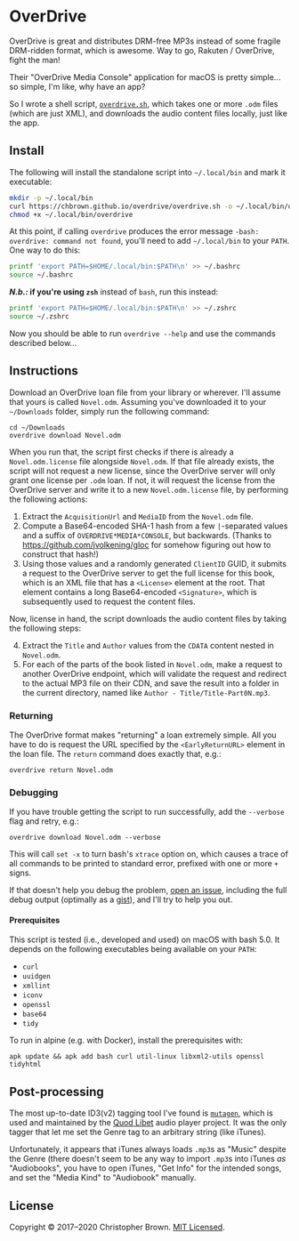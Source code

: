 # OverDrive

OverDrive is great and distributes DRM-free MP3s instead of some fragile DRM-ridden format, which is awesome.
Way to go, Rakuten / OverDrive, fight the man!

Their "OverDrive Media Console" application for macOS is pretty simple...
so simple, I'm like, why have an app?

So I wrote a shell script, [`overdrive.sh`](overdrive.sh),
which takes one or more `.odm` files (which are just XML),
and downloads the audio content files locally, just like the app.


## Install

The following will install the standalone script into `~/.local/bin` and mark it executable:

```sh
mkdir -p ~/.local/bin
curl https://chbrown.github.io/overdrive/overdrive.sh -o ~/.local/bin/overdrive
chmod +x ~/.local/bin/overdrive
```

At this point, if calling `overdrive` produces the error message `-bash: overdrive: command not found`,
you'll need to add `~/.local/bin` to your `PATH`. One way to do this:

```sh
printf 'export PATH=$HOME/.local/bin:$PATH\n' >> ~/.bashrc
source ~/.bashrc
```

**_N.b.:_ if you're using `zsh`** instead of `bash`, run this instead:

```sh
printf 'export PATH=$HOME/.local/bin:$PATH\n' >> ~/.zshrc
source ~/.zshrc
```

Now you should be able to run `overdrive --help` and use the commands described below...


## Instructions

Download an OverDrive loan file from your library or wherever.
I'll assume that yours is called `Novel.odm`.
Assuming you've downloaded it to your `~/Downloads` folder, simply run the following command:

    cd ~/Downloads
    overdrive download Novel.odm

When you run that, the script first checks if there is already a `Novel.odm.license` file alongside `Novel.odm`.
If that file already exists, the script will not request a new license,
since the OverDrive server will only grant one license per `.odm` loan.
If not, it will request the license from the OverDrive server and write it to a new `Novel.odm.license` file,
by performing the following actions:

1. Extract the `AcquisitionUrl` and `MediaID` from the `Novel.odm` file.
2. Compute a Base64-encoded SHA-1 hash from a few `|`-separated values
   and a suffix of `OVERDRIVE*MEDIA*CONSOLE`, but backwards.
   (Thanks to https://github.com/jvolkening/gloc for somehow figuring out how to construct that hash!)
3. Using those values and a randomly generated `ClientID` GUID,
   it submits a request to the OverDrive server to get the full license for this book,
   which is an XML file that has a `<License>` element at the root.
   That element contains a long Base64-encoded `<Signature>`,
   which is subsequently used to request the content files.

Now, license in hand, the script downloads the audio content files by taking the following steps:

4. Extract the `Title` and `Author` values from the `CDATA` content nested in `Novel.odm`.
5. For each of the parts of the book listed in `Novel.odm`, make a request to another OverDrive endpoint,
   which will validate the request and redirect to the actual MP3 file on their CDN,
   and save the result into a folder in the current directory, named like `Author - Title/Title-Part0N.mp3`.


### Returning

The OverDrive format makes "returning" a loan extremely simple.
All you have to do is request the URL specified by the `<EarlyReturnURL>` element in the loan file.
The `return` command does exactly that, e.g.:

    overdrive return Novel.odm


### Debugging

If you have trouble getting the script to run successfully, add the `--verbose` flag and retry, e.g.:

    overdrive download Novel.odm --verbose

This will call `set -x` to turn bash's `xtrace` option on,
which causes a trace of all commands to be printed to standard error,
prefixed with one or more `+` signs.

If that doesn't help you debug the problem,
[open an issue](https://github.com/chbrown/overdrive/issues/new),
including the full debug output (optimally as a [gist](https://gist.github.com/)),
and I'll try to help you out.


#### Prerequisites

This script is tested (i.e., developed and used) on macOS with bash 5.0.
It depends on the following executables being available on your `PATH`:

* `curl`
* `uuidgen`
* `xmllint`
* `iconv`
* `openssl`
* `base64`
* `tidy`

To run in alpine (e.g. with Docker), install the prerequisites with:

`apk update && apk add bash curl util-linux libxml2-utils openssl tidyhtml`


## Post-processing

The most up-to-date ID3(v2) tagging tool I've found is [`mutagen`](https://mutagen.readthedocs.io/),
which is used and maintained by the [Quod Libet](https://quodlibet.readthedocs.io/) audio player project.
It was the only tagger that let me set the Genre tag to an arbitrary string (like iTunes).

Unfortunately, it appears that iTunes always loads `.mp3`s as "Music" despite the Genre
(there doesn't seem to be any way to import `.mp3`s into iTunes _as_ "Audiobooks",
you have to open iTunes, "Get Info" for the intended songs, and set the "Media Kind" to "Audiobook" manually.


## License

Copyright © 2017–2020 Christopher Brown.
[MIT Licensed](https://chbrown.github.io/licenses/MIT/#2017-2020).
